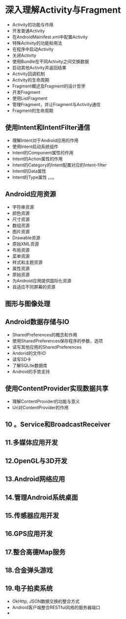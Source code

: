# 深入理解Activity与Fragment

* Activity的功能与作用
* 开发普通Activity
* 在AndroidMainifest.xml中配置Activity
* 特殊Activity的功能和用法
* 在程序中启动Activity
* 关闭Activity 
* 使用Bundle在不同Activity之间交换数据
* 启动其他Activity并返回结果
* Activity回调机制
* Activity的生命周期
* Fragment概述及Fragment的设计哲学
* 开发Fragment
* 使用ListFragment
* 管理Fragment，并让Fragment与Activity通信
* Fragment的生命周期

## 使用Intent和IntentFilter通信
* 理解Intent对于Android应用的作用
* 使用Intent启动系统组件
* Intent的Component属性的作用
* Intent的Action属性的作用
* Intent的Category的Intent配置对应的Intent-filter
* Intent的Data属性
* Intent的Type属性
。。。

## Android应用资源
* 字符串资源
* 颜色资源
* 尺寸资源
* 数组资源
* 图片资源
* Drawable资源
* 原始XML资源
* 布局资源
* 菜单资源
* 样式和主题资源
* 属性资源
* 原始资源
* 为Android应用提供国际化资源
* 自适应不同屏幕的资源

## 图形与图像处理
## Android数据存储与IO
* SharedPreferences的概念和作用
* 使用SharedPreferences保存程序的参数，选项
* 读写其他应用的SharedPreferences
* Andorid的文件IO
* 读写SD卡
* 了解SQLite数据库
* Android的手势支持

## 使用ContentProvider实现数据共享
* 理解ContentProvider的功能与意义
* Uri对ContentProvider的作用


## 10 。Service和BroadcastReceiver
## 11.多媒体应用开发
## 12.OpenGL与3D开发
## 13.Android网络应用
## 14.管理Android系统桌面
## 15.传感器应用开发
## 16.GPS应用开发
## 17.整合高德Map服务
## 18.合金弹头游戏
## 19.电子拍卖系统
* OkHttp, JSON数据交换的整合方式
* Android客户端整合RESTful风格的服务器端口
* 